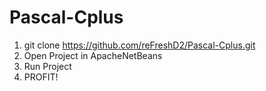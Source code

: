 # Pascal-Cplus

1. git clone https://github.com/reFreshD2/Pascal-Cplus.git
2. Open Project in ApacheNetBeans
3. Run Project
4. PROFIT!
